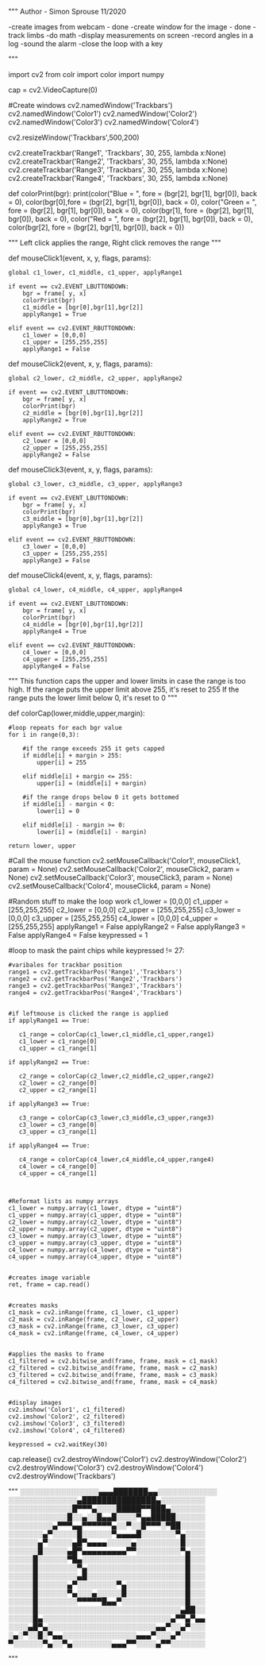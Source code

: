 """
Author - Simon Sprouse 11/2020

-create images from webcam - done
-create window for the image - done
-track limbs
-do math
-display measurements on screen
-record angles in a log
-sound the alarm
-close the loop with a key

"""

import cv2
from colr import color
import numpy

cap = cv2.VideoCapture(0)

#Create windows
cv2.namedWindow('Trackbars')
cv2.namedWindow('Color1')
cv2.namedWindow('Color2')
cv2.namedWindow('Color3')
cv2.namedWindow('Color4')

cv2.resizeWindow('Trackbars',500,200)

cv2.createTrackbar('Range1', 'Trackbars', 30, 255, lambda x:None)
cv2.createTrackbar('Range2', 'Trackbars', 30, 255, lambda x:None)
cv2.createTrackbar('Range3', 'Trackbars', 30, 255, lambda x:None)
cv2.createTrackbar('Range4', 'Trackbars', 30, 255, lambda x:None)



def colorPrint(bgr):
    print(color("Blue = ", fore = (bgr[2], bgr[1], bgr[0]), back = 0), 
              color(bgr[0],fore = (bgr[2], bgr[1], bgr[0]), back = 0),
              color("Green = ", fore = (bgr[2], bgr[1], bgr[0]), back = 0),
              color(bgr[1], fore = (bgr[2], bgr[1], bgr[0]), back = 0),
              color("Red = ", fore = (bgr[2], bgr[1], bgr[0]), back = 0),
              color(bgr[2], fore = (bgr[2], bgr[1], bgr[0]), back = 0))
    
"""
Left click applies the range, Right click removes the range
"""

def mouseClick1(event, x, y, flags, params):
    
    global c1_lower, c1_middle, c1_upper, applyRange1
    
    if event == cv2.EVENT_LBUTTONDOWN: 
        bgr = frame[ y, x]
        colorPrint(bgr)    
        c1_middle = [bgr[0],bgr[1],bgr[2]]
        applyRange1 = True
     
    elif event == cv2.EVENT_RBUTTONDOWN:  
        c1_lower = [0,0,0]
        c1_upper = [255,255,255]
        applyRange1 = False
        
def mouseClick2(event, x, y, flags, params):
    
    global c2_lower, c2_middle, c2_upper, applyRange2
    
    if event == cv2.EVENT_LBUTTONDOWN:
        bgr = frame[ y, x]
        colorPrint(bgr)
        c2_middle = [bgr[0],bgr[1],bgr[2]]
        applyRange2 = True

    elif event == cv2.EVENT_RBUTTONDOWN:       
        c2_lower = [0,0,0]
        c2_upper = [255,255,255]
        applyRange2 = False

def mouseClick3(event, x, y, flags, params):
    
    global c3_lower, c3_middle, c3_upper, applyRange3
    
    if event == cv2.EVENT_LBUTTONDOWN: 
        bgr = frame[ y, x]
        colorPrint(bgr)
        c3_middle = [bgr[0],bgr[1],bgr[2]]
        applyRange3 = True
        
    elif event == cv2.EVENT_RBUTTONDOWN:       
        c3_lower = [0,0,0]
        c3_upper = [255,255,255]
        applyRange3 = False
        
def mouseClick4(event, x, y, flags, params):
    
    global c4_lower, c4_middle, c4_upper, applyRange4
    
    if event == cv2.EVENT_LBUTTONDOWN:      
        bgr = frame[ y, x]
        colorPrint(bgr)
        c4_middle = [bgr[0],bgr[1],bgr[2]]
        applyRange4 = True
        
    elif event == cv2.EVENT_RBUTTONDOWN:   
        c4_lower = [0,0,0]
        c4_upper = [255,255,255]
        applyRange4 = False

"""
This function caps the upper and lower limits in case the range is too high.
If the range puts the upper limit above 255, it's reset to 255
If the range puts the lower limit below 0, it's reset to 0
"""

def colorCap(lower,middle,upper,margin):
    
    
    #loop repeats for each bgr value
    for i in range(0,3):
    
        #if the range exceeds 255 it gets capped
        if middle[i] + margin > 255:
            upper[i] = 255
            
        elif middle[i] + margin <= 255:
            upper[i] = (middle[i] + margin)
         
        #if the range drops below 0 it gets bottomed
        if middle[i] - margin < 0:
            lower[i] = 0 
            
        elif middle[i] - margin >= 0:
            lower[i] = (middle[i] - margin)
       
    return lower, upper



#Call the mouse function
cv2.setMouseCallback('Color1', mouseClick1, param = None)
cv2.setMouseCallback('Color2', mouseClick2, param = None)
cv2.setMouseCallback('Color3', mouseClick3, param = None)
cv2.setMouseCallback('Color4', mouseClick4, param = None)


#Random stuff to make the loop work
c1_lower = [0,0,0]
c1_upper = [255,255,255]
c2_lower = [0,0,0]
c2_upper = [255,255,255]
c3_lower = [0,0,0]
c3_upper = [255,255,255]
c4_lower = [0,0,0]
c4_upper = [255,255,255]
applyRange1 = False
applyRange2 = False
applyRange3 = False
applyRange4 = False
keypressed = 1


#loop to mask the paint chips
while keypressed != 27:
    
    
    #varibales for trackbar position
    range1 = cv2.getTrackbarPos('Range1','Trackbars')
    range2 = cv2.getTrackbarPos('Range2','Trackbars')
    range3 = cv2.getTrackbarPos('Range3','Trackbars')
    range4 = cv2.getTrackbarPos('Range4','Trackbars')
    
    
    #if leftmouse is clicked the range is applied
    if applyRange1 == True:
       
       c1_range = colorCap(c1_lower,c1_middle,c1_upper,range1)
       c1_lower = c1_range[0]
       c1_upper = c1_range[1]
    
    if applyRange2 == True:
        
       c2_range = colorCap(c2_lower,c2_middle,c2_upper,range2)
       c2_lower = c2_range[0]
       c2_upper = c2_range[1]
   
    if applyRange3 == True:
        
       c3_range = colorCap(c3_lower,c3_middle,c3_upper,range3)
       c3_lower = c3_range[0]
       c3_upper = c3_range[1]
   
    if applyRange4 == True:
        
       c4_range = colorCap(c4_lower,c4_middle,c4_upper,range4)
       c4_lower = c4_range[0]
       c4_upper = c4_range[1]
    
   
    
    #Reformat lists as numpy arrays
    c1_lower = numpy.array(c1_lower, dtype = "uint8")
    c1_upper = numpy.array(c1_upper, dtype = "uint8")
    c2_lower = numpy.array(c2_lower, dtype = "uint8")
    c2_upper = numpy.array(c2_upper, dtype = "uint8")
    c3_lower = numpy.array(c3_lower, dtype = "uint8")
    c3_upper = numpy.array(c3_upper, dtype = "uint8")
    c4_lower = numpy.array(c4_lower, dtype = "uint8")
    c4_upper = numpy.array(c4_upper, dtype = "uint8")
    
    
    #creates image variable
    ret, frame = cap.read() 
    
    
    #creates masks
    c1_mask = cv2.inRange(frame, c1_lower, c1_upper)    
    c2_mask = cv2.inRange(frame, c2_lower, c2_upper)
    c3_mask = cv2.inRange(frame, c3_lower, c3_upper)
    c4_mask = cv2.inRange(frame, c4_lower, c4_upper)
    
    
    #applies the masks to frame 
    c1_filtered = cv2.bitwise_and(frame, frame, mask = c1_mask)
    c2_filtered = cv2.bitwise_and(frame, frame, mask = c2_mask)
    c3_filtered = cv2.bitwise_and(frame, frame, mask = c3_mask)
    c4_filtered = cv2.bitwise_and(frame, frame, mask = c4_mask)
    
    
    #display images
    cv2.imshow('Color1', c1_filtered)
    cv2.imshow('Color2', c2_filtered)
    cv2.imshow('Color3', c3_filtered)
    cv2.imshow('Color4', c4_filtered)
    
    keypressed = cv2.waitKey(30)



cap.release()
cv2.destroyWindow('Color1')
cv2.destroyWindow('Color2')
cv2.destroyWindow('Color3')
cv2.destroyWindow('Color4')
cv2.destroyWindow('Trackbars')

"""
░░░░░░░░░░░░░░░░▄▄▄███████▄▄░░░░░░░░░░░░
░░░░░░░░░░░░░░▄███████████████▄░░░░░░░░░
░░░░░░░░░░░░░█▀▀▀▄░░░░█████▀▀███▄░░░░░░░
░░░░░░░░░░░░█░░▄░░█▄▄█░░░░▀▄▄█████░░░░░░
░░░░░░░░░▄▀▀▀▄▄▀▀▀▀▀▀▄░░▀░░█▀▀▀░▀██░░░░░
░░░░░░░▄▀░░░░░█░░░░░░▀▄▄▄▄█░░░░░░░▀▄░░░░
░░░░░░▄▀░░░░░▄█▀▄▄▄▄░░░░░▄░░░░░░░░░█░░░░
░░░░░░█░░░░░▄█▀▄▄▄▄▄▄▄▄▄▀▀░░░░░░░░░▀▄░░░
░░░░░█░░░░░░▀█▄░░░░░░░░░░░░░░░░░░░░░█░░░
░░░░░█░░░░░░░░▀▄░░░░░░░░░░░░░░░░░░░░█░░░
░░░░░█░░░░░░░░▄█░░░░░░░░░░░░░░░░░░░░█░░░
░░░░░█░░░░░░▄▀░░░░░░░░▀▄░░░░░░░░░░░░█░░░
░░░░░█░░░░░░▀▄░░░▄░░░░░█░░░░░░░░░░░░█░░░
░░░░░█░░░░░░░░▀▀▀▀▀█▄▄▀░░░░░░░░░░░░░█░░░
░░░░░█░░░░░░░░░░░░░░░░░░░░░░░░░░░░░▄██░░
░░░░░█▄░░░░░░░░░░░░░░░░░░░░░░░░░░▄▀▀▄▀▄▄
░░░░▄█▀▄░░░░░░░░░░░░░░░░░░░░░░▄▄▀░░▄▀░░░
░▄░▀░░█░▀▄▄░░░░░░░░░░░░░░░▄▄▄▀░░░▄▀░░░░░
▀░░░░░░▀▄░░▀▄░░░░░░░░▄▄▄▀▀░░░░▄▀▀░░░░░░░

"""

